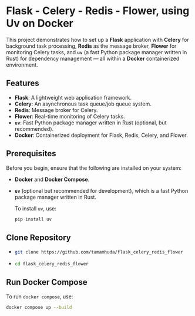 # Flask - Celery - Redis - Flower, using Uv on Docker

This project demonstrates how to set up a **Flask** application with **Celery** for background task processing, **Redis** as the message broker, **Flower** for monitoring Celery tasks, and **`uv`** (a fast Python package manager written in Rust) for dependency management — all within a **Docker** containerized environment.

## Features

- **Flask**: A lightweight web application framework.
- **Celery**: An asynchronous task queue/job queue system.
- **Redis**: Message broker for Celery.
- **Flower**: Real-time monitoring of Celery tasks.
- **`uv`**: Fast Python package manager written in Rust (optional, but recommended).
- **Docker**: Containerized deployment for Flask, Redis, Celery, and Flower.

## Prerequisites

Before you begin, ensure that the following are installed on your system:

- **Docker** and **Docker Compose**.
- **`uv`** (optional but recommended for development), which is a fast Python package manager written in Rust.
  
  To install `uv`, use:

  ```bash
  pip install uv

## Clone Repository
-
  ```bash
  git clone https://github.com/tamamhuda/flask_celery_redis_flower
-
  ```bash
  cd flask_celery_redis_flower

## Run Docker Compose

  To run `docker compose`, use:

  ```bash
  docker compose up --build
